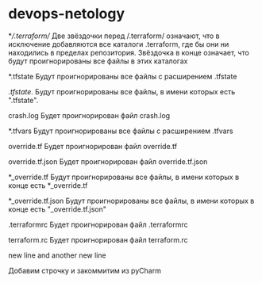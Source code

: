 # devops-netology

**/.terraform/*
Две звёздочки перед /.terraform/ означают, что в исключение добавляются все каталоги .terraform, где бы они ни находились в пределах репозитория. Звёздочка в конце означает, что будут проигнорированы все файлы в этих каталогах

*.tfstate
Будут проигнорированы все файлы с расширением .tfstate

*.tfstate.*
Будут проигнорированы все файлы, в имени которых есть  ".tfstate".

crash.log
Будет проигнорирован файл crash.log

*.tfvars
Будут проигнорированы все файлы с расширением .tfvars

override.tf
Будет проигнорирован файл override.tf 

override.tf.json
Будет проигнорирован файл override.tf.json

*_override.tf
Будут проигнорированы все файлы, в имени которых в конце есть *_override.tf

*_override.tf.json
Будут проигнорированы все файлы, в имени которых в конце есть "_override.tf.json"

.terraformrc
Будет проигнорирован файл .terraformrc

terraform.rc
Будет проигнорирован файл terraform.rc

new line
and another new line

Добавим строчку и закоммитим из pyCharm